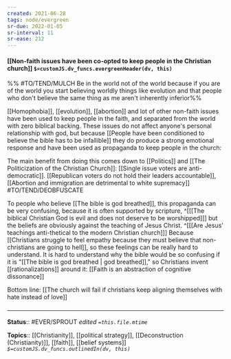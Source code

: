 ```yaml
---
created: 2021-06-28
tags: node/evergreen
sr-due: 2022-01-05
sr-interval: 11
sr-ease: 212
---
```


#### [[Non-faith issues have been co-opted to keep people in the Christian church]] `$=customJS.dv_funcs.evergreenHeader(dv, this)`

%% #TO/TEND/MULCH Be in the world not of the world because if you are of the world you start believing worldly things like evolution and that people who don't believe the same thing as me aren't inherently inferior%%

[[Homophobia]], [[evolution]], [[abortion]] and lot of other non-faith issues have been used to keep people in the faith, and separated from the world with zero biblical backing. These issues do not affect anyone's personal relationship with god, but because [[People have been conditioned to believe the bible has to be infallible]] they do produce a strong emotional response and have been used as propaganda to keep people in the church: 

The main benefit from doing this comes down to [[Politics]] and [[The Politicization of the Christian Church]]: [[Single issue voters are anti-democratic]]. [[Republican voters do not hold their leaders accountable]], [[Abortion and immigration are detrimental to white supremacy]] #TO/TEND/DEOBFUSCATE 

To people who believe [[The bible is god breathed]], 
this propaganda can be very confusing, because it is often supported by scripture, 
^[[[The biblical Christian God is evil and does not deserve to be worshipped]]]
but the beliefs are obviously against the teaching of Jesus Christ.
^[[[Are Jesus' teachings anti-thetical to the modern Christian church]]]
Because [[Christians struggle to feel empathy because they must believe that non-christians are going to hell]],
so these feelings can be really hard to understand.
It is hard to understand why the bible would be so confusing if it is "[[The bible is god breathed | god breathed]],"
so Christians invent [[rationalizations]] around it: 
[[Faith is an abstraction of cognitive dissonance]]

Bottom line: [[The church will fail if christians keep aligning themselves with hate instead of love]]

### <hr class="footnote"/>

**Status**:: #EVER/SPROUT
*edited `=this.file.mtime`*

**Topics**:: [[Christianity]], [[political strategy]], [[Deconstruction (Christianity)]], [[faith]], [[belief systems]]
*`$=customJS.dv_funcs.outlinedIn(dv, this)`*
